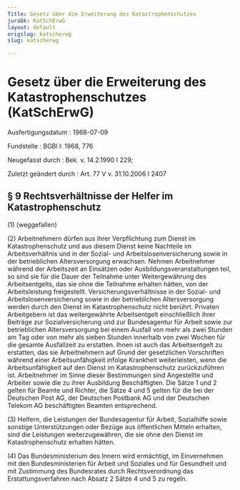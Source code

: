 ```yaml
---
Title: Gesetz über die Erweiterung des Katastrophenschutzes
jurabk: KatSchErwG
layout: default
origslug: katscherwg
slug: katscherwg

---
```


# Gesetz über die Erweiterung des Katastrophenschutzes (KatSchErwG)

Ausfertigungsdatum
:   1968-07-09

Fundstelle
:   BGBl I: 1968, 776

Neugefasst durch
:   Bek. v. 14.2.1990 I 229;

Zuletzt geändert durch
:   Art. 77 V v. 31.10.2006 I 2407


## § 9 Rechtsverhältnisse der Helfer im Katastrophenschutz

(1) (weggefallen)

(2) Arbeitnehmern dürfen aus ihrer Verpflichtung zum Dienst im
Katastrophenschutz und aus diesem Dienst keine Nachteile im
Arbeitsverhältnis und in der Sozial- und Arbeitslosenversicherung
sowie in der betrieblichen Altersversorgung erwachsen. Nehmen
Arbeitnehmer während der Arbeitszeit an Einsätzen oder
Ausbildungsveranstaltungen teil, so sind sie für die Dauer der
Teilnahme unter Weitergewährung des Arbeitsentgelts, das sie ohne die
Teilnahme erhalten hätten, von der Arbeitsleistung freigestellt.
Versicherungsverhältnisse in der Sozial- und Arbeitslosenversicherung
sowie in der betrieblichen Altersversorgung werden durch den Dienst im
Katastrophenschutz nicht berührt. Privaten Arbeitgebern ist das
weitergewährte Arbeitsentgelt einschließlich ihrer Beiträge zur
Sozialversicherung und zur Bundesagentur für Arbeit sowie zur
betrieblichen Altersversorgung bei einem Ausfall von mehr als zwei
Stunden am Tag oder von mehr als sieben Stunden innerhalb von zwei
Wochen für die gesamte Ausfallzeit zu erstatten. Ihnen ist auch das
Arbeitsentgelt zu erstatten, das sie Arbeitnehmern auf Grund der
gesetzlichen Vorschriften während einer Arbeitsunfähigkeit infolge
Krankheit weiterleisten, wenn die Arbeitsunfähigkeit auf den Dienst im
Katastrophenschutz zurückzuführen ist. Arbeitnehmer im Sinne dieser
Bestimmungen sind Angestellte und Arbeiter sowie die zu ihrer
Ausbildung Beschäftigten. Die Sätze 1 und 2 gelten für Beamte und
Richter, die Sätze 4 und 5 gelten für die bei der Deutschen Post AG,
der Deutschen Postbank AG und der Deutschen Telekom AG beschäftigten
Beamten entsprechend.

(3) Helfern, die Leistungen der Bundesagentur für Arbeit, Sozialhilfe
sowie sonstige Unterstützungen oder Bezüge aus öffentlichen Mitteln
erhalten, sind die Leistungen weiterzugewähren, die sie ohne den
Dienst im Katastrophenschutz erhalten hätten.

(4) Das Bundesministerium des Innern wird ermächtigt, im Einvernehmen
mit den Bundesministerien für Arbeit und Soziales und für Gesundheit
und mit Zustimmung des Bundesrates durch Rechtsverordnung das
Erstattungsverfahren nach Absatz 2 Sätze 4 und 5 zu regeln.

